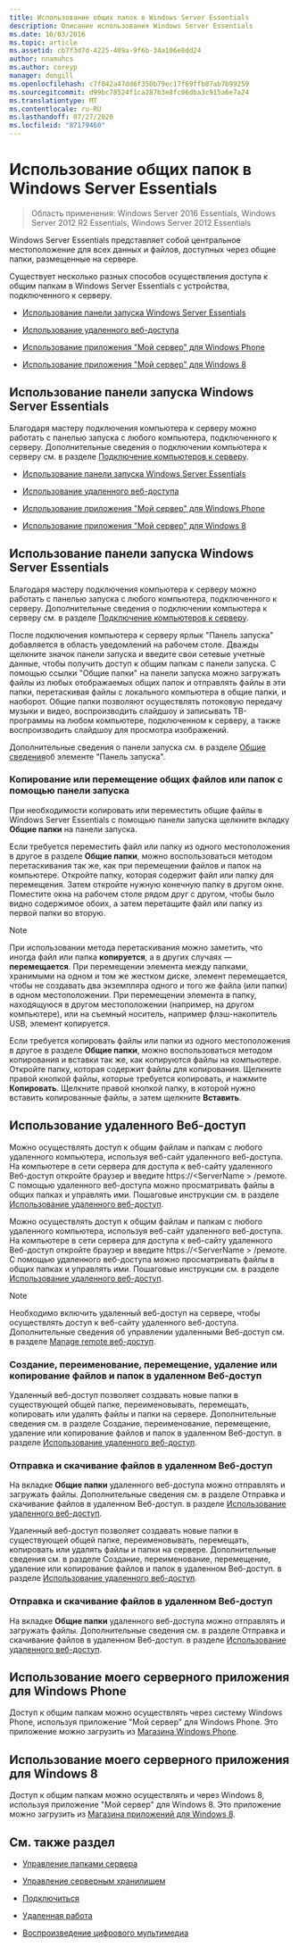 ```yaml
---
title: Использование общих папок в Windows Server Essentials
description: Описание использования Windows Server Essentials
ms.date: 10/03/2016
ms.topic: article
ms.assetid: cb7f3d7d-4225-409a-9f6b-34a106e8dd24
author: nnamuhcs
ms.author: coreyp
manager: dongill
ms.openlocfilehash: c7f042a47dd6f350b79ec17f69ffb87ab7b99259
ms.sourcegitcommit: d99bc78524f1ca287b3e8fc06dba3c915a6e7a24
ms.translationtype: MT
ms.contentlocale: ru-RU
ms.lasthandoff: 07/27/2020
ms.locfileid: "87179460"
---
```

# <a name="use-shared-folders-in-windows-server-essentials"></a>Использование общих папок в Windows Server Essentials

>Область применения: Windows Server 2016 Essentials, Windows Server 2012 R2 Essentials, Windows Server 2012 Essentials

 Windows Server Essentials представляет собой центральное местоположение для всех данных и файлов, доступных через общие папки, размещенные на сервере.

 Существует несколько разных способов осуществления доступа к общим папкам в Windows Server Essentials с устройства, подключенного к серверу.


-   [Использование панели запуска Windows Server Essentials](Use-Shared-Folders-in-Windows-Server-Essentials.md#BKMK_UsingLaunchpad)

-   [Использование удаленного веб-доступа](Use-Shared-Folders-in-Windows-Server-Essentials.md#BKMK_UsingRWA)

-   [Использование приложения "Мой сервер" для Windows Phone](Use-Shared-Folders-in-Windows-Server-Essentials.md#BKMK_Phone)

-   [Использование приложения "Мой сервер" для Windows 8](Use-Shared-Folders-in-Windows-Server-Essentials.md#BKMK_App)

##  <a name="using-the-windows-server-essentials-launchpad"></a><a name="BKMK_UsingLaunchpad"></a>Использование панели запуска Windows Server Essentials
 Благодаря мастеру подключения компьютера к серверу можно работать с панелью запуска с любого компьютера, подключенного к серверу. Дополнительные сведения о подключении компьютера к серверу см. в разделе [Подключение компьютеров к серверу](Get-Connected-in-Windows-Server-Essentials.md#BKMK_9).

-   [Использование панели запуска Windows Server Essentials](../use/Use-Shared-Folders-in-Windows-Server-Essentials.md#BKMK_UsingLaunchpad)

-   [Использование удаленного веб-доступа](../use/Use-Shared-Folders-in-Windows-Server-Essentials.md#BKMK_UsingRWA)

-   [Использование приложения "Мой сервер" для Windows Phone](../use/Use-Shared-Folders-in-Windows-Server-Essentials.md#BKMK_Phone)

-   [Использование приложения "Мой сервер" для Windows 8](../use/Use-Shared-Folders-in-Windows-Server-Essentials.md#BKMK_App)

##  <a name="using-the-windows-server-essentials-launchpad"></a><a name="BKMK_UsingLaunchpad"></a>Использование панели запуска Windows Server Essentials
 Благодаря мастеру подключения компьютера к серверу можно работать с панелью запуска с любого компьютера, подключенного к серверу. Дополнительные сведения о подключении компьютера к серверу см. в разделе [Подключение компьютеров к серверу](../use/Get-Connected-in-Windows-Server-Essentials.md#BKMK_9).


 После подключения компьютера к серверу ярлык "Панель запуска" добавляется в область уведомлений на рабочем столе. Дважды щелкните значок панели запуска и введите свои сетевые учетные данные, чтобы получить доступ к общим папкам с панели запуска. С помощью ссылки "Общие папки" на панели запуска можно загружать файлы из любых отображаемых общих папок и отправлять файлы в эти папки, перетаскивая файлы с локального компьютера в общие папки, и наоборот. Общие папки позволяют осуществлять потоковую передачу музыки и видео, воспроизводить слайдшоу и записывать ТВ-программы на любом компьютере, подключенном к серверу, а также воспроизводить слайдшоу для просмотра изображений.

 Дополнительные сведения о панели запуска см. в разделе [Общие сведения](../manage/Overview-of-the-Launchpad-in-Windows-Server-Essentials.md)об элементе "Панель запуска".

###  <a name="copy-or-move-shared-files-or-folders-using-the-launchpad"></a><a name="BKMK_Launchpad"></a>Копирование или перемещение общих файлов или папок с помощью панели запуска
 При необходимости копировать или переместить общие файлы в Windows Server Essentials с помощью панели запуска щелкните вкладку **Общие папки** на панели запуска.

 Если требуется переместить файл или папку из одного местоположения в другое в разделе **Общие папки**, можно воспользоваться методом перетаскивания так же, как при перемещении файлов и папок на компьютере. Откройте папку, которая содержит файл или папку для перемещения. Затем откройте нужную конечную папку в другом окне. Поместите окна на рабочем столе рядом друг с другом, чтобы было видно содержимое обоих, а затем перетащите файл или папку из первой папки во вторую.

> [!NOTE]
>  При использовании метода перетаскивания можно заметить, что иногда файл или папка **копируется**, а в других случаях — **перемещается**. При перемещении элемента между папками, хранимыми на одном и том же жестком диске, элемент перемещается, чтобы не создавать два экземпляра одного и того же файла (или папки) в одном местоположении. При перемещении элемента в папку, находящуюся в другом местоположении (например, на другом компьютере), или на съемный носитель, например флэш-накопитель USB, элемент копируется.

 Если требуется копировать файлы или папки из одного местоположения в другое в разделе **Общие папки**, можно воспользоваться методом копирования и вставки так же, как копируются файлы на компьютере. Откройте папку, которая содержит файлы для копирования. Щелкните правой кнопкой файлы, которые требуется копировать, и нажмите **Копировать**. Щелкните правой кнопкой папку, в которой нужно вставить копированные файлы, а затем щелкните **Вставить**.

##  <a name="using-remote-web-access"></a><a name="BKMK_UsingRWA"></a>Использование удаленного Веб-доступ

 Можно осуществлять доступ к общим файлам и папкам с любого удаленного компьютера, используя веб-сайт удаленного веб-доступа. На компьютере в сети сервера для доступа к веб-сайту удаленного Веб-доступ откройте браузер и введите https://<ServerName \> /ремоте. С помощью удаленного веб-доступа можно просматривать файлы в общих папках и управлять ими. Пошаговые инструкции см. в разделе [Использование удаленного веб-доступ](Use-Remote-Web-Access-in-Windows-Server-Essentials.md).

 Можно осуществлять доступ к общим файлам и папкам с любого удаленного компьютера, используя веб-сайт удаленного веб-доступа. На компьютере в сети сервера для доступа к веб-сайту удаленного Веб-доступ откройте браузер и введите https://<ServerName \> /ремоте. С помощью удаленного веб-доступа можно просматривать файлы в общих папках и управлять ими. Пошаговые инструкции см. в разделе [Использование удаленного веб-доступ](../use/Use-Remote-Web-Access-in-Windows-Server-Essentials.md).


> [!NOTE]
>  Необходимо включить удаленный веб-доступ на сервере, чтобы осуществлять доступ к веб-сайту удаленного веб-доступа. Дополнительные сведения об управлении удаленными Веб-доступ см. в разделе [Manage remote веб-доступ](../manage/Manage-Remote-Web-Access-in-Windows-Server-Essentials.md).

###  <a name="create-rename-move-delete-or-copy-files-and-folders-in-remote-web-access"></a><a name="BKMK_2"></a>Создание, переименование, перемещение, удаление или копирование файлов и папок в удаленном Веб-доступ

 Удаленный веб-доступ позволяет создавать новые папки в существующей общей папке, переименовывать, перемещать, копировать или удалять файлы и папки на сервере. Дополнительные сведения см. в разделе Создание, переименование, перемещение, удаление или копирование файлов и папок в удаленном Веб-доступ. в разделе [Использование удаленного веб-доступ](Use-Remote-Web-Access-in-Windows-Server-Essentials.md).

###  <a name="upload-and-download-files-in-remote-web-access"></a><a name="BKMK_3"></a>Отправка и скачивание файлов в удаленном Веб-доступ
 На вкладке **Общие папки** удаленного веб-доступа можно отправлять и загружать файлы. Дополнительные сведения см. в разделе Отправка и скачивание файлов в удаленном Веб-доступ. в разделе [Использование удаленного веб-доступ](Use-Remote-Web-Access-in-Windows-Server-Essentials.md).

 Удаленный веб-доступ позволяет создавать новые папки в существующей общей папке, переименовывать, перемещать, копировать или удалять файлы и папки на сервере. Дополнительные сведения см. в разделе Создание, переименование, перемещение, удаление или копирование файлов и папок в удаленном Веб-доступ. в разделе [Использование удаленного веб-доступ](../use/Use-Remote-Web-Access-in-Windows-Server-Essentials.md).

###  <a name="upload-and-download-files-in-remote-web-access"></a><a name="BKMK_3"></a>Отправка и скачивание файлов в удаленном Веб-доступ
 На вкладке **Общие папки** удаленного веб-доступа можно отправлять и загружать файлы. Дополнительные сведения см. в разделе Отправка и скачивание файлов в удаленном Веб-доступ. в разделе [Использование удаленного веб-доступ](../use/Use-Remote-Web-Access-in-Windows-Server-Essentials.md).


##  <a name="using-my-server-app-for-windows-phone"></a><a name="BKMK_Phone"></a>Использование моего серверного приложения для Windows Phone
 Доступ к общим папкам можно осуществлять через систему Windows Phone, используя приложение "Мой сервер" для Windows Phone. Это приложение можно загрузить из [Магазина Windows Phone](http://www.windowsphone.com/apps/6c2f98d5-6fcf-4e1d-b8b1-cde62ea1a94a).

##  <a name="using-my-server-app-for-windows-8"></a><a name="BKMK_App"></a>Использование моего серверного приложения для Windows 8
 Доступ к общим папкам можно осуществлять и через Windows 8, используя приложение "Мой сервер" для Windows 8. Это приложение можно загрузить из [Магазина приложений для Windows 8](https://windows.microsoft.com/windows-8/apps).

## <a name="see-also"></a>См. также раздел

-   [Управление папками сервера](../manage/Manage-Server-Folders-in-Windows-Server-Essentials.md)

-   [Управление серверным хранилищем](../manage/Manage-Server-Storage-in-Windows-Server-Essentials.md)

-   [Подключиться](Get-Connected-in-Windows-Server-Essentials.md)

-   [Удаленная работа](Work-Remotely-in-Windows-Server-Essentials.md)

-   [Воспроизведение цифрового мультимедиа](Play-Digital-Media-in-Windows-Server-Essentials.md)

